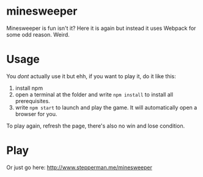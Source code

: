 # minesweeper

Minesweeper is fun isn't it? Here it is again but instead it uses Webpack for some odd reason. Weird.

# Usage

You _dont_ actually use it but ehh, if you want to play it, do it like this:

  1. install npm
  2. open a terminal at the folder and write `npm install` to install all prerequisites.
  3. write `npm start` to launch and play the game. It will automatically open a browser for you.
  
To play again, refresh the page, there's also no win and lose condition.

# Play

Or just go here: http://www.stepperman.me/minesweeper
